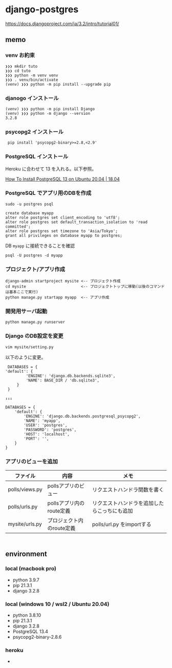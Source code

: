 # django-postgres

https://docs.djangoproject.com/ja/3.2/intro/tutorial01/

## memo

### venv お約束
```
❯❯❯ mkdir tuto
❯❯❯ cd tuto
❯❯❯ python -m venv venv
❯❯❯ . venv/bin/activate
(venv) ❯❯❯ python -m pip install --upgrade pip
```

### djanogo インストール
```
(venv) ❯❯❯ python -m pip install Django
(venv) ❯❯❯ python -m django --version
3.2.8
```

### psycopg2 インストール

```
 pip install 'psycopg2-binary>=2.8,<2.9'
```

### PostgreSQL インストール

Heroku に合わせて 13 を入れる。以下参照。

[How To Install PostgreSQL 13 on Ubuntu 20.04 | 18.04](https://computingforgeeks.com/how-to-install-postgresql-13-on-ubuntu/)


### PostgreSQL でアプリ用のDBを作成
```
sudo -u postgres psql
 
create database myapp
alter role postgres set client_encoding to 'utf8';
alter role postgres set default_transaction_isolation to 'read committed';
alter role postgres set timezone to 'Asia/Tokyo';
grant all privileges on database myapp to postgres;
 ```

DB `myapp` に接続できることを確認
```
psql -U postgres -d myapp
```

### プロジェクト/アプリ作成
```
django-admin startproject mysite <-- プロジェクト作成
cd mysite                        <-- プロジェクトトップに移動(以後のコマンドは基本ここで実行)
python manage.py startapp myapp  <-- アプリ作成
```

### 開発用サーバ起動
```
python manage.py runserver
```

### Django のDB設定を変更
```
vim mysite/setting.py
```

以下のように変更。
```
 DATABASES = {                                                                            'default': {
         'ENGINE': 'django.db.backends.sqlite3',
         'NAME': BASE_DIR / 'db.sqlite3',
     }
 }

↓↓↓

DATABASES = {
    'default': {
        'ENGINE': 'django.db.backends.postgresql_psycopg2',
        'NAME': 'myapp',
        'USER': 'postgres',
        'PASSWORD': 'postgres',
        'HOST': 'localhost',
        'PORT': '',
    }
}
```



### アプリのビューを追加
|ファイル|内容|メモ|
|---|---|---|
| polls/views.py | pollsアプリのビュー | リクエストハンドラ関数を書く|
| polls/urls.py  | pollsアプリ内のroute定義 | リクエストハンドラを追加したらこっちにも追加 |
| mysite/urls.py | プロジェクト内のroute定義| polls/url.py をimportする |

### 
```
```


## environment

### local (macbook pro)
- python 3.9.7
- pip 21.3.1
- django 3.2.8 

### local (windows 10 / wsl2 / Ubuntu 20.04)
- python 3.8.10
- pip 21.3.1
- django 3.2.8 
- PostgreSQL 13.4
- psycopg2-binary-2.8.6

### heroku
- 


